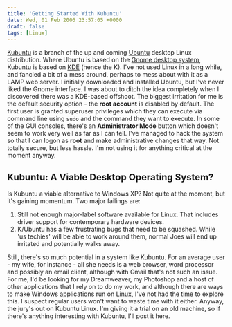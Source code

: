 ```yaml
---
title: 'Getting Started With Kubuntu'
date: Wed, 01 Feb 2006 23:57:05 +0000
draft: false
tags: [Linux]
---
```


[Kubuntu](http://www.kubuntu.org/) is a branch of the up and coming [Ubuntu](http://www.ubuntu.org/) desktop Linux distribution. Where Ubuntu is based on the [Gnome desktop system](http://gnome.org/), Kubuntu is based on [KDE](http://www.kde.org) (hence the K). I've not used Linux in a long while, and fancied a bit of a mess around, perhaps to mess about with it as a LAMP web server. I initially downloaded and installed Ubuntu, but I've never liked the Gnome interface. I was about to ditch the idea completely when I discovered there was a KDE-based offshoot. The biggest irritation for me is the default security option - the **root account** is disabled by default. The first user is granted superuser privileges which they can execute via command line using `sudo` and the command they want to execute. In some of the GUI consoles, there's an **Administrator Mode** button which doesn't seem to work very well as far as I can tell. I've managed to hack the system so that I can logon as **root** and make administrative changes that way. Not totally secure, but less hassle. I'm not using it for anything critical at the moment anyway.

Kubuntu: A Viable Desktop Operating System?
-------------------------------------------

Is Kubuntu a viable alternative to Windows XP? Not quite at the moment, but it's gaining momentum. Two major failings are:

1.  Still not enough major-label software available for Linux. That includes driver support for contemporary hardware devices.
2.  K/Ubuntu has a few frustrating bugs that need to be squashed. While 'us techies' will be able to work around them, normal Joes will end up irritated and potentially walks away.

Still, there's so much potential in a system like Kubuntu. For an average user - my wife, for instance - all she needs is a web browser, word processor and possibly an email client, although with Gmail that's not such an issue. For me, I'd be looking for my Dreamweaver, my Photoshop and a host of other applications that I rely on to do my work, and although there are ways to make Windows applications run on Linux, I've not had the time to explore this. I suspect regular users won't want to waste time with it either. Anyway, the jury's out on Kubuntu Linux. I'm giving it a trial on an old machine, so if there's anything interesting with Kubuntu, I'll post it here.